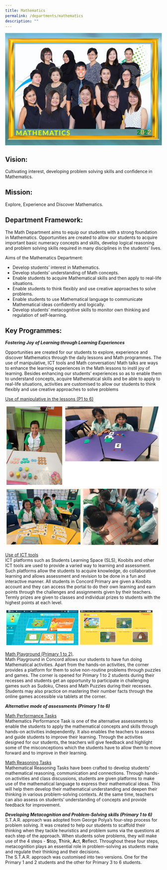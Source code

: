 ```yaml
---
title: Mathematics
permalink: /departments/mathematics
description: ""
---
```

![](/images/MATHEMATICS_P1.jpeg)

Vision:
-------

Cultivating interest, developing problem solving skills and confidence in Mathematics.

Mission:
--------

Explore, Experience and Discover Mathematics.

Department Framework:
---------------------

The Math Department aims to equip our students with a strong foundation in Mathematics. Opportunities are created to allow our students to acquire important basic numeracy concepts and skills, develop logical reasoning and problem solving skills required in many disciplines in the students’ lives.

Aims of the Mathematics Department:

*   Develop students’ interest in Mathematics.
*   Develop students’ understanding of Math concepts.
*   Enable students to acquire Mathematical skills and then apply to real-life situations.
*   Enable students to think flexibly and use creative approaches to solve problems.
*   Enable students to use Mathematical language to communicate Mathematical ideas confidently and logically.
*   Develop students’ metacognitive skills to monitor own thinking and regulation of self-learning. 

Key Programmes:
---------------

_**Fostering Joy of Learning through Learning Experiences**_ 

Opportunities are created for our students to explore, experience and discover Mathematics through the daily lessons and Math programmes. The use of manipulative, ICT tools and Math conversation/ Math talks are ways to enhance the learning experiences in the Math lessons to instil joy of learning. Besides enhancing our students’ experiences so as to enable them to understand concepts, acquire Mathematical skills and be able to apply to real-life situations, activities are customised to allow our students to think flexibly and use creative approaches to solve problems

<u>Use of manipulative in the lessons (P1 to 6)</u>

![](/images/m1.png)
![](/images/m2.png)

<u>Use of ICT tools</u>   
ICT platforms such as Students Learning Space (SLS), Koobits and other ICT tools are used to provide a varied way to learning and assessment. Such platforms allow the students to acquire knowledge, do collaborative learning and allows assessment and revision to be done in a fun and interactive manner. All students in Concord Primary are given a Koobits account and they can access the portal to do their own learning and earn points through the challenges and assignments given by their teachers. Termly prizes are given to classes and individual prizes to students with the highest points at each level.

![](/images/m3.png)

<u>Math Playground (Primary 1 to 2)</u>.  
Math Playground in Concord allows our students to have fun doing Mathematical activities. Apart from the hands-on activities, the corner provides a platform for them to solve non-routine problems through puzzles and games. The corner is opened for Primary 1 to 2 students during their recesses and students get an opportunity to participate in challenging games such as Sudoku, Chess and Math Puzzles during their recesses. Students may also practice on mastering their number facts through the online games accessible via tablets at the corner.  

**_Alternative mode of assessments (Primary 1 to 6)_**

<u>Math Performance Tasks</u>   
Mathematics Performance Task is one of the alternative assessments to enable the students to apply the mathematical concepts and skills through hands-on activities independently. It also enables the teachers to assess and guide students to improve their learning. Through the activities designed for our students, the teachers will give feedback and highlight some of the misconceptions which the students have to allow them to move forward and to improve in their learning.  

<u>Math Reasoning Tasks</u>   
Mathematical Reasoning Tasks have been crafted to develop students’ mathematical reasoning, communication and connections. Through hands-on activities and class discussions, students are given platforms to make use of the mathematical language to express their mathematical ideas. This will help them develop their mathematical understanding and deepen their thinking in various problem-solving contexts. At the same time, teachers can also assess on students’ understanding of concepts and provide feedback for improvement.  
  
**_Developing Metacognition and Problem-Solving skills (Primary 1 to 6)_**     
S.T.A.R. approach was adopted from George Polya’s four-step process for problem solving. It was created to help our students to scaffold their thinking when they tackle heuristics and problem sums via the questions at each step of the approach. When students solve problems, they will make use of the 4 steps - **S**top, **T**hink, **A**ct, **R**eflect. Throughout these four steps, metacognition plays an essential role in problem-solving as students make and regulate their thinking and their decisions.  
The S.T.A.R. approach was customised into two versions. One for the Primary 1 and 2 students and the other for Primary 3 to 6 students.